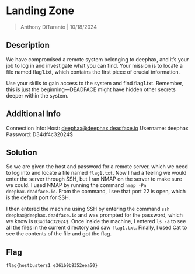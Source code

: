 # Landing Zone

> Anthony DiTaranto | 10/18/2024

## Description

We have compromised a remote system belonging to deephax, and it’s your job to log in and investigate what you can find. Your mission is to locate a file named flag1.txt, which contains the first piece of crucial information.

Use your skills to gain access to the system and find flag1.txt. Remember, this is just the beginning—DEADFACE might have hidden other secrets deeper within the system.

## Additional Info 

Connection Info:
Host: deephax@deephax.deadface.io
Username: deephax
Password: D34df4c32024$

## Solution

So we are given the host and password for a remote server, which we need to log into and locate a file named `flag1.txt`. Now I had a feeling we would enter the server through SSH, but I ran NMAP on the server to make sure we could. I used NMAP by running the command `nmap -Pn deephax.deadface.io`. From the command, I see that port 22 is open, which is the default port for SSH.

I then entered the machine using SSH by entering the command `ssh deephax@deephax.deadface.io` and was prompted for the password, which we know is `D34df4c32024$`. Once inside the machine, I entered `ls -a` to see all the files in the current directory and saw `flag1.txt`. Finally, I used Cat to see the contents of the file and got the flag.

## Flag

`flag{hostbusters1_e361b9b8352eea50}`
